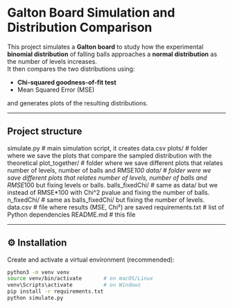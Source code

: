 # Galton Board Simulation and Distribution Comparison

This project simulates a **Galton board** to study how the experimental **binomial distribution** of falling balls approaches a **normal distribution** as the number of levels increases.  
It then compares the two distributions using:
- **Chi-squared goodness-of-fit test**
- Mean Squared Error (MSE)

and generates plots of the resulting distributions.

---

## Project structure
simulate.py # main simulation script, it creates data.csv
plots/ # folder where we save the plots that compare the sampled distribution with the theoretical
plot_together/ # folder where we save different plots that relates number of levels, number of balls and RMSE*100
data/ # folder were we save different plots that relates number of levels, number of balls and RMSE*100 but fixing levels or balls.
balls_fixedChi/ # same as data/ but we instead of RMSE*100 with Chi^2 pvalue and fixing the number of balls.
n_fixedChi/ # same as balls_fixedChi/ but fixing the number of levels.
data.csv # file where results (MSE, Chi²) are saved
requirements.txt # list of Python dependencies
README.md # this file


---


## ⚙️ Installation

Create and activate a virtual environment (recommended):

```bash
python3 -m venv venv
source venv/bin/activate       # on macOS/Linux
venv\Scripts\activate          # on Windows
pip install -r requirements.txt
python simulate.py
```



